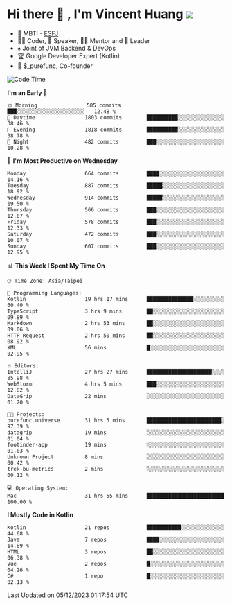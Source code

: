 # Hi there 👋 , I'm Vincent Huang ![](https://komarev.com/ghpvc/?username=Jian-Min-Huang)
- 👀 MBTI - [ESFJ](https://www.16personalities.com/esfj-personality)
- 👨‍💻 Coder, 🎤 Speaker, 👨‍🏫 Mentor and 🚀 Leader
- ♠️ Joint of JVM Backend & DevOps
- 🏆 Google Developer Expert (Kotlin)
- 💼 $_purefunc, Co-founder

<!--START_SECTION:waka-->
![Code Time](http://img.shields.io/badge/Code%20Time-3%2C013%20hrs%2053%20mins-blue)

**I'm an Early 🐤** 

```text
🌞 Morning                585 commits         ███░░░░░░░░░░░░░░░░░░░░░░   12.48 % 
🌆 Daytime                1803 commits        ██████████░░░░░░░░░░░░░░░   38.46 % 
🌃 Evening                1818 commits        ██████████░░░░░░░░░░░░░░░   38.78 % 
🌙 Night                  482 commits         ███░░░░░░░░░░░░░░░░░░░░░░   10.28 % 
```
📅 **I'm Most Productive on Wednesday** 

```text
Monday                   664 commits         ████░░░░░░░░░░░░░░░░░░░░░   14.16 % 
Tuesday                  887 commits         █████░░░░░░░░░░░░░░░░░░░░   18.92 % 
Wednesday                914 commits         █████░░░░░░░░░░░░░░░░░░░░   19.50 % 
Thursday                 566 commits         ███░░░░░░░░░░░░░░░░░░░░░░   12.07 % 
Friday                   578 commits         ███░░░░░░░░░░░░░░░░░░░░░░   12.33 % 
Saturday                 472 commits         ███░░░░░░░░░░░░░░░░░░░░░░   10.07 % 
Sunday                   607 commits         ███░░░░░░░░░░░░░░░░░░░░░░   12.95 % 
```


📊 **This Week I Spent My Time On** 

```text
🕑︎ Time Zone: Asia/Taipei

💬 Programming Languages: 
Kotlin                   19 hrs 17 mins      ███████████████░░░░░░░░░░   60.40 % 
TypeScript               3 hrs 9 mins        ██░░░░░░░░░░░░░░░░░░░░░░░   09.89 % 
Markdown                 2 hrs 53 mins       ██░░░░░░░░░░░░░░░░░░░░░░░   09.06 % 
HTTP Request             2 hrs 50 mins       ██░░░░░░░░░░░░░░░░░░░░░░░   08.92 % 
XML                      56 mins             █░░░░░░░░░░░░░░░░░░░░░░░░   02.95 % 

🔥 Editors: 
IntelliJ                 27 hrs 27 mins      █████████████████████░░░░   85.98 % 
WebStorm                 4 hrs 5 mins        ███░░░░░░░░░░░░░░░░░░░░░░   12.82 % 
DataGrip                 22 mins             ░░░░░░░░░░░░░░░░░░░░░░░░░   01.20 % 

🐱‍💻 Projects: 
purefunc.universe        31 hrs 5 mins       ████████████████████████░   97.39 % 
datagrip                 19 mins             ░░░░░░░░░░░░░░░░░░░░░░░░░   01.04 % 
footinder-app            19 mins             ░░░░░░░░░░░░░░░░░░░░░░░░░   01.03 % 
Unknown Project          8 mins              ░░░░░░░░░░░░░░░░░░░░░░░░░   00.42 % 
trek-bu-metrics          2 mins              ░░░░░░░░░░░░░░░░░░░░░░░░░   00.12 % 

💻 Operating System: 
Mac                      31 hrs 55 mins      █████████████████████████   100.00 % 
```

**I Mostly Code in Kotlin** 

```text
Kotlin                   21 repos            ███████████░░░░░░░░░░░░░░   44.68 % 
Java                     7 repos             ████░░░░░░░░░░░░░░░░░░░░░   14.89 % 
HTML                     3 repos             ██░░░░░░░░░░░░░░░░░░░░░░░   06.38 % 
Vue                      2 repos             █░░░░░░░░░░░░░░░░░░░░░░░░   04.26 % 
C#                       1 repo              █░░░░░░░░░░░░░░░░░░░░░░░░   02.13 % 
```




 Last Updated on 05/12/2023 01:17:54 UTC
<!--END_SECTION:waka-->
